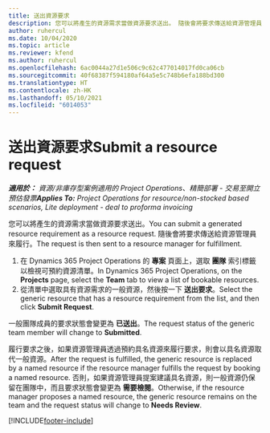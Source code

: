 ```yaml
---
title: 送出資源要求
description: 您可以將產生的資源需求當做資源要求送出。 隨後會將要求傳送給資源管理員來履行。
author: ruhercul
ms.date: 10/04/2020
ms.topic: article
ms.reviewer: kfend
ms.author: ruhercul
ms.openlocfilehash: 6ac0044a27d1e506c9c62c477014017fd0ca06cb
ms.sourcegitcommit: 40f68387f594180af64a5e5c748b6efa188bd300
ms.translationtype: HT
ms.contentlocale: zh-HK
ms.lasthandoff: 05/10/2021
ms.locfileid: "6014053"
---
```

# <a name="submit-a-resource-request"></a><span data-ttu-id="ba22c-104">送出資源要求</span><span class="sxs-lookup"><span data-stu-id="ba22c-104">Submit a resource request</span></span>

<span data-ttu-id="ba22c-105">_**適用於：** 資源/非庫存型案例適用的 Project Operations、精簡部署 - 交易至開立預估發票_</span><span class="sxs-lookup"><span data-stu-id="ba22c-105">_**Applies To:** Project Operations for resource/non-stocked based scenarios, Lite deployment - deal to proforma invoicing_</span></span>

<span data-ttu-id="ba22c-106">您可以將產生的資源需求當做資源要求送出。</span><span class="sxs-lookup"><span data-stu-id="ba22c-106">You can submit a generated resource requirement as a resource request.</span></span> <span data-ttu-id="ba22c-107">隨後會將要求傳送給資源管理員來履行。</span><span class="sxs-lookup"><span data-stu-id="ba22c-107">The request is then sent to a resource manager for fulfillment.</span></span>

1. <span data-ttu-id="ba22c-108">在 Dynamics 365 Project Operations 的 **專案** 頁面上，選取 **團隊** 索引標籤以檢視可預約資源清單。</span><span class="sxs-lookup"><span data-stu-id="ba22c-108">In Dynamics 365 Project Operations, on the **Projects** page, select the **Team** tab to view a list of bookable resources.</span></span> 
2. <span data-ttu-id="ba22c-109">從清單中選取具有資源需求的一般資源，然後按一下 **送出要求**。</span><span class="sxs-lookup"><span data-stu-id="ba22c-109">Select the generic resource that has a resource requirement from the list, and then click **Submit Request**.</span></span>

<span data-ttu-id="ba22c-110">一般團隊成員的要求狀態會變更為 **已送出**。</span><span class="sxs-lookup"><span data-stu-id="ba22c-110">The request status of the generic team member will change to **Submitted**.</span></span>

<span data-ttu-id="ba22c-111">履行要求之後，如果資源管理員透過預約具名資源來履行要求，則會以具名資源取代一般資源。</span><span class="sxs-lookup"><span data-stu-id="ba22c-111">After the request is fulfilled, the generic resource is replaced by a named resource if the resource manager fulfills the request by booking a named resource.</span></span> <span data-ttu-id="ba22c-112">否則，如果資源管理員提案建議具名資源，則一般資源仍保留在團隊中，而且要求狀態會變更為 **需要檢閱**。</span><span class="sxs-lookup"><span data-stu-id="ba22c-112">Otherwise, if the resource manager proposes a named resource, the generic resource remains on the team and the request status will change to **Needs Review**.</span></span>


[!INCLUDE[footer-include](../includes/footer-banner.md)]